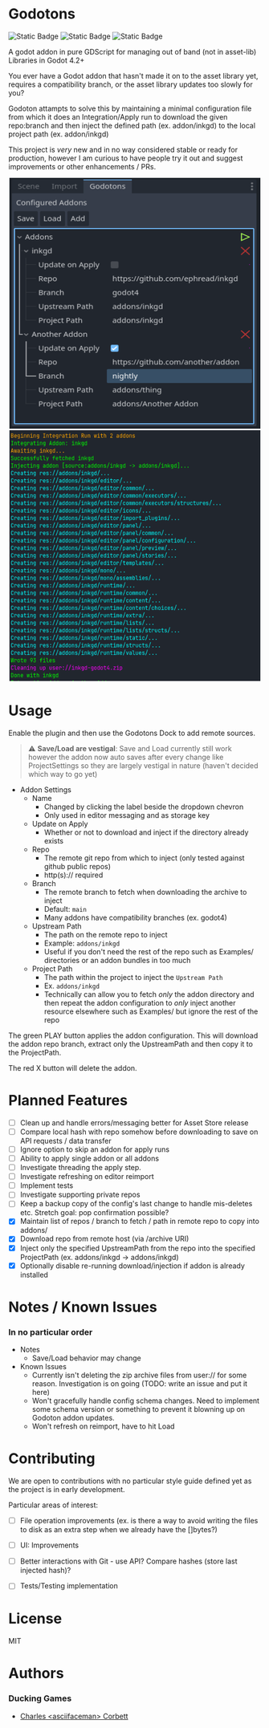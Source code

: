 # Godotons
![Static Badge](https://img.shields.io/badge/Godot-4.2%2B-Green) ![Static Badge](https://img.shields.io/badge/Source-GDScript-Green) ![Static Badge](https://img.shields.io/badge/Sponsor-Ducking%20Games-Green)


A godot addon in pure GDScript for managing out of band (not in asset-lib) Libraries in Godot 4.2+

You ever have a Godot addon that hasn't made it on to the asset library yet, requires a compatibility branch, 
or the asset library updates too slowly for you?

Godoton attampts to solve this by maintaining a minimal configuration file from which it
does an Integration/Apply run to download the given repo:branch and then inject the 
defined path (ex. addon/inkgd) to the local project path (ex. addon/inkgd)

This project is *very* new and in no way considered stable or ready for production,
however I am curious to have people try it out and suggest improvements or other
enhancements / PRs.

<center>
<img src="static/dock.png", width=500, height=500/>
<img src="static/integration.png", width=500, height=500/>
</center>

# Usage

Enable the plugin and then use the Godotons Dock to add remote sources.

> :warning: **Save/Load are vestigal**: Save and Load currently still work however the addon now auto saves after every change like ProjectSettings so they are largely vestigal in nature (haven't decided which way to go yet)

* Addon Settings
    * Name
        * Changed by clicking the label beside the dropdown chevron
        * Only used in editor messaging and as storage key
    * Update on Apply
        * Whether or not to download and inject if the directory already exists
    * Repo
        * The remote git repo from which to inject (only tested against github public repos)
        * http(s):// required
    * Branch
        * The remote branch to fetch when downloading the archive to inject
        * Default: `main`
        * Many addons have compatibility branches (ex. godot4)
    * Upstream Path
        * The path on the remote repo to inject
        * Example: `addons/inkgd`
        * Useful if you don't need the rest of the repo such as Examples/ directories or an addon bundles in too much
    * Project Path
        * The path within the project to inject the `Upstream Path`
        * Ex. `addons/inkgd`
        * Technically can allow you to fetch *only* the addon directory and then repeat the addon configuration to *only* inject another resource elsewhere such as Examples/ but ignore the rest of the repo

The green PLAY button applies the addon configuration. This will download the addon repo branch, extract only the UpstreamPath and then copy it to the ProjectPath.

The red X button will delete the addon.

# Planned Features

- [ ] Clean up and handle errors/messaging better for Asset Store release
- [ ] Compare local hash with repo somehow before downloading to save on API requests / data transfer
- [ ] Ignore option to skip an addon for apply runs
- [ ] Ability to apply single addon or all addons
- [ ] Investigate threading the apply step.
- [ ] Investigate refreshing on editor reimport
- [ ] Implement tests
- [ ] Investigate supporting private repos
- [ ] Keep a backup copy of the config's last change to handle mis-deletes etc. Stretch goal: pop confirmation possible?
- [X] Maintain list of repos / branch to fetch / path in remote repo to copy into addons/
- [X] Download repo from remote host (via /archive URI)
- [X] Inject only the specified UpstreamPath from the repo into the specified ProjectPath (ex. addons/inkgd -> addons/inkgd)
- [X] Optionally disable re-running download/injection if addon is already installed

# Notes / Known Issues
### In no particular order

* Notes
    * Save/Load behavior may change
* Known Issues
    * Currently isn't deleting the zip archive files from user:// for some reason. Investigation is on going (TODO: write an issue and put it here)
    * Won't gracefully handle config schema changes. Need to implement some schema version or something to prevent it blowning up on Godoton addon updates.
    * Won't refresh on reimport, have to hit Load

# Contributing
We are open to contributions with no particular style guide defined yet as the project is in early development.

Particular areas of interest:

- [ ] File operation improvements (ex. is there a way to avoid writing the files to disk as an extra step when we already have the []bytes?)
- [ ] UI: Improvements
- [ ] Better interactions with Git - use API? Compare hashes (store last injected hash)?
- [ ] Tests/Testing implementation


# License

MIT 

# Authors

### Ducking Games
* [Charles \<asciifaceman\> Corbett](https://github.com/asciifaceman/)
